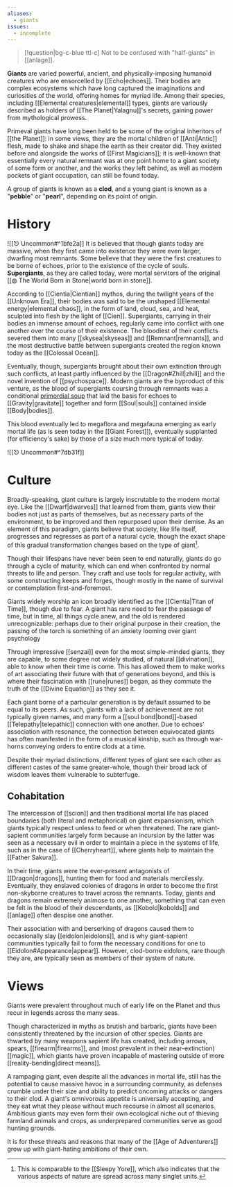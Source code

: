 ```yaml
---
aliases:
  - giants
issues:
  - incomplete
---
```

>[!question|bg-c-blue ttl-c] Not to be confused with "half-giants" in [[anlage]].

**Giants** are varied powerful, ancient, and physically-imposing humanoid creatures who are ensorcelled by [[Echo|echoes]]. Their bodies are complex ecosystems which have long captured the imaginations and curiosities of the world, offering homes for myriad life. Among their species, including [[Elemental creatures|elemental]] types, giants are variously described as holders of [[The Planet|Yalagnu]]'s secrets, gaining power from mythological prowess. 

Primeval giants have long been held to be some of the original inheritors of [[the Planet]]: in some views, they are the mortal children of [[Anti|Antic]] flesh, made to shake and shape the earth as their creator did. They existed before and alongside the works of [[First Magicians]]; it is well-known that essentially every natural remnant was at one point home to a giant society of some form or another, and the works they left behind, as well as modern pockets of giant occupation, can still be found today.

A group of giants is known as a **clod**, and a young giant is known as a "**pebble**" or "**pearl**", depending on its point of origin.

# History
![[⎋ Uncommon#^1bfe2a]]
It is believed that though giants today are massive, when they first came into existence they were even larger, dwarfing most remnants. Some believe that they were the first creatures to be borne of echoes, prior to the existence of the cycle of souls. **Supergiants**, as they are called today, were mortal servitors of the original [[◍ The World Born in Stone|world born in stone]]. 

According to [[Cientia|Cientian]] mythos, during the twilight years of the [[Unknown Era]], their bodies was said to be the unshaped [[Elemental energy|elemental chaos]], in the form of land, cloud, sea, and heat, sculpted into flesh by the light of [[Cien]]. Supergiants, carrying in their bodies an immense amount of echoes, regularly came into conflict with one another over the course of their existence. The bloodiest of their conflicts severed them into many [[skysea|skyseas]] and [[Remnant|remnants]], and the most destructive battle between supergiants created the region known today as the [[Colossal Ocean]].

Eventually, though, supergiants brought about their own extinction through such conflicts, at least partly influenced by the [[Dragon#Zhill|zhill]] and the novel invention of [[psychospace]]. Modern giants are the byproduct of this venture, as the blood of supergiants coursing through remnants was a conditional [primordial soup](https://en.m.wikipedia.org/wiki/Primordial_soup) that laid the basis for echoes to [[Gravity|gravitate]] together and form [[Soul|souls]] contained inside [[Body|bodies]].

This blood eventually led to megaflora and megafauna emerging as early mortal life (as is seen today in the [[Giant Forest]]), eventually supplanted (for efficiency's sake) by those of a size much more typical of today.

![[⎋ Uncommon#^7db31f]]

# Culture

Broadly-speaking, giant culture is largely inscrutable to the modern mortal eye. Like the [[Dwarf|dwarves]] that learned from them, giants view their bodies not just as parts of themselves, but as necessary parts of the environment, to be improved and then repurposed upon their demise. As an element of this paradigm, giants believe that society, like life itself, progresses and regresses as part of a natural cycle, though the exact shape of this gradual transformation changes based on the type of giant[^1].

Though their lifespans have never been seen to end naturally, giants do go through a cycle of maturity, which can end when confronted by normal threats to life and person. They craft and use tools for regular activity, with some constructing keeps and forges, though mostly in the name of survival or contemplation first-and-foremost. 

Giants widely worship an icon broadly identified as the [[Cientia|Titan of Time]], though due to fear. A giant has rare need to fear the passage of time, but in time, all things cycle anew, and the old is rendered unrecognizable: perhaps due to their original purpose in their creation, the passing of the torch is something of an anxiety looming over giant psychology

Through impressive [[senzai]] even for the most simple-minded giants, they are capable, to some degree not widely studied, of natural [[divination]], able to know when their time is come. This has allowed them to make works of art associating their future with that of generations beyond, and this is where their fascination with [[rune|runes]] began, as they commute the truth of the [[Divine Equation]] as they see it.

Each giant borne of a particular generation is by default assumed to be equal to its peers. As such, giants with a lack of achievement are not typically given names, and many form a [[soul bond|bond]]-based [[Telepathy|telepathic]] connection with one another. Due to echoes' association with resonance, the connection between equivocated giants has often manifested in the form of a musical kinship, such as through war-horns conveying orders to entire clods at a time.

Despite their myriad distinctions, different types of giant see each other as different castes of the same greater-whole, though their broad lack of wisdom leaves them vulnerable to subterfuge.

## Cohabitation

The intercession of [[scion]] and then traditional mortal life has placed boundaries (both literal and metaphorical) on giant expansionism, which giants typically respect unless to feed or when threatened. The rare giant-sapient communities largely form because an incursion by the latter was seen as a necessary evil in order to maintain a piece in the systems of life, such as in the case of [[Cherryheart]], where giants help to maintain the [[Father Sakura]].

In their time, giants were the ever-present antagonists of [[Dragon|dragons]], hunting them for food and materials mercilessly. Eventually, they enslaved colonies of dragons in order to become the first non-skyborne creatures to travel across the remnants. Today, giants and dragons remain extremely animose to one another, something that can even be felt in the blood of their descendants, as [[Kobold|kobolds]] and [[anlage]] often despise one another.

 Their association with and berserking of dragons caused them to occasionally slay [[eidolon|eidolons]], and is why giant-sapient communities typically fail to form the necessary conditions for one to [[Eidolon#Appearance|appear]]. However, clod-borne eidolons, rare though they are, are typically seen as members of their system of nature.

# Views
Giants were prevalent throughout much of early life on the Planet and thus recur in legends across the many seas.

Though characterized in myths as brutish and barbaric, giants have been consistently threatened by the incursion of other species. Giants are thwarted by many weapons sapient life has created, including arrows, spears, [[firearm|firearms]], and (most prevalent in their near-extinction) [[magic]], which giants have proven incapable of mastering outside of more [[reality-bending|direct means]].

A rampaging giant, even despite all the advances in mortal life, still has the potential to cause massive havoc in a surrounding community, as defenses crumble under their size and ability to predict oncoming attacks or dangers to their clod. A giant's omnivorous appetite is universally accepting, and they eat what they please without much recourse in almost all scenarios. Ambitious giants may even form their own ecological niche out of thieving farmland animals and crops, as underprepared communities serve as good hunting grounds.

It is for these threats and reasons that many of the [[Age of Adventurers]] grow up with giant-hating ambitions of their own.


[^1]: This is comparable to the [[Sleepy Yore]], which also indicates that the various aspects of nature are spread across many singlet units.